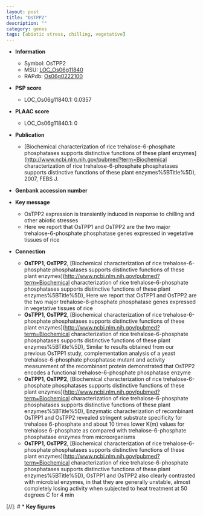 ```yaml
---
layout: post
title: "OsTPP2"
description: ""
category: genes
tags: [abiotic stress, chilling, vegetative]
---
```


* **Information**  
    + Symbol: OsTPP2  
    + MSU: [LOC_Os06g11840](http://rice.plantbiology.msu.edu/cgi-bin/ORF_infopage.cgi?orf=LOC_Os06g11840)  
    + RAPdb: [Os06g0222100](http://rapdb.dna.affrc.go.jp/viewer/gbrowse_details/irgsp1?name=Os06g0222100)  

* **PSP score**  
    + LOC_Os06g11840.1: 0.0357 

* **PLAAC score**  
    + LOC_Os06g11840.1: 0 

* **Publication**  
    + [Biochemical characterization of rice trehalose-6-phosphate phosphatases supports distinctive functions of these plant enzymes](http://www.ncbi.nlm.nih.gov/pubmed?term=Biochemical characterization of rice trehalose-6-phosphate phosphatases supports distinctive functions of these plant enzymes%5BTitle%5D), 2007, FEBS J.

* **Genbank accession number**  

* **Key message**  
    + OsTPP2 expression is transiently induced in response to chilling and other abiotic stresses
    + Here we report that OsTPP1 and OsTPP2 are the two major trehalose-6-phosphate phosphatase genes expressed in vegetative tissues of rice

* **Connection**  
    + __OsTPP1__, __OsTPP2__, [Biochemical characterization of rice trehalose-6-phosphate phosphatases supports distinctive functions of these plant enzymes](http://www.ncbi.nlm.nih.gov/pubmed?term=Biochemical characterization of rice trehalose-6-phosphate phosphatases supports distinctive functions of these plant enzymes%5BTitle%5D), Here we report that OsTPP1 and OsTPP2 are the two major trehalose-6-phosphate phosphatase genes expressed in vegetative tissues of rice
    + __OsTPP1__, __OsTPP2__, [Biochemical characterization of rice trehalose-6-phosphate phosphatases supports distinctive functions of these plant enzymes](http://www.ncbi.nlm.nih.gov/pubmed?term=Biochemical characterization of rice trehalose-6-phosphate phosphatases supports distinctive functions of these plant enzymes%5BTitle%5D), Similar to results obtained from our previous OsTPP1 study, complementation analysis of a yeast trehalose-6-phosphate phosphatase mutant and activity measurement of the recombinant protein demonstrated that OsTPP2 encodes a functional trehalose-6-phosphate phosphatase enzyme
    + __OsTPP1__, __OsTPP2__, [Biochemical characterization of rice trehalose-6-phosphate phosphatases supports distinctive functions of these plant enzymes](http://www.ncbi.nlm.nih.gov/pubmed?term=Biochemical characterization of rice trehalose-6-phosphate phosphatases supports distinctive functions of these plant enzymes%5BTitle%5D), Enzymatic characterization of recombinant OsTPP1 and OsTPP2 revealed stringent substrate specificity for trehalose 6-phosphate and about 10 times lower K(m) values for trehalose 6-phosphate as compared with trehalose-6-phosphate phosphatase enzymes from microorganisms
    + __OsTPP1__, __OsTPP2__, [Biochemical characterization of rice trehalose-6-phosphate phosphatases supports distinctive functions of these plant enzymes](http://www.ncbi.nlm.nih.gov/pubmed?term=Biochemical characterization of rice trehalose-6-phosphate phosphatases supports distinctive functions of these plant enzymes%5BTitle%5D), OsTPP1 and OsTPP2 also clearly contrasted with microbial enzymes, in that they are generally unstable, almost completely losing activity when subjected to heat treatment at 50 degrees C for 4 min

[//]: # * **Key figures**  


